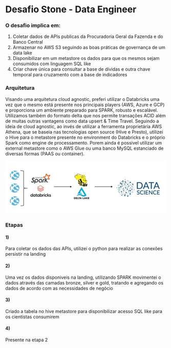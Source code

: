 # Desafio Stone - Data Engineer

### O desafio implica em:
1. Coletar dados de APIs publicas da Procuradoria Geral da Fazenda e do Banco Central
2. Armazenar no AWS S3 seguindo as boas práticas de governança de um data lake
3. Disponibilizar em um metastore os dados para que os mesmos sejam consumidos com linguagem SQL like
4. Criar chave única para consultar a base de dívidas e outra chave temporal para cruzamento com a base de indicadores

### Arquitetura
Visando uma arquitetura cloud agnostic, preferi utilizar o Databricks uma vez que o mesmo está presente nos principais players (AWS, Azure e GCP) e proporciona um ambiente preparado para SPARK, robusto e escalável.
Utilizamos também do formato delta que nos permite transações ACID além de muitas outras vantagens como data upsert & Time Travel.
Seguindo a ideia de cloud agnostic, ao invés de utilizar a ferramenta proprietária AWS Athena, que se baseia nas tecnologias open source (Hive e Presto), utilizei o Hive para o metastore presente no environment do Databricks e o próprio Spark como engine de processamento. Porem ainda é possivel utilizar um external metastore como o AWS Glue ou uma banco MySQL estanciado de diversas formas (PAAS ou container).

![alt text](https://raw.githubusercontent.com/otacilio-psf/desafio-stone-dataengineer/main/architecture.jpg?token=AP5DIO3PMIFUH4LI3JRXIUTAOIELW "Arquitetura")

### Etapas
#### 1)
Para coletar os dados das APIs, utilizei o python para realizar as conexões persistir na landing
#### 2)
Uma vez os dados disponiveis na landing, utilizando SPARK movimentei o dados através das camadas bronze, silver e gold, tratando e agregando os dados de acordo com as necessidades de negócio
#### 3)
Criado a tabela no hive metastore para disponibilizar acesso SQL like para os cientistas consumirem
#### 4)
Presente na etapa 2
